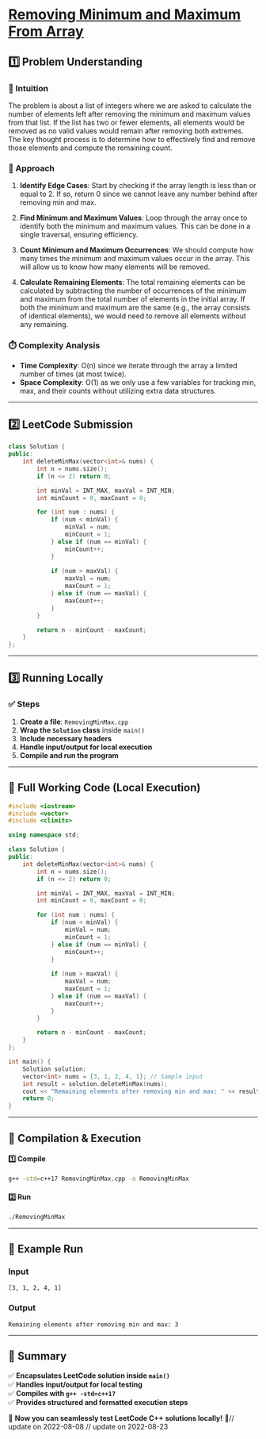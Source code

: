 # **[Removing Minimum and Maximum From Array](https://leetcode.com/problems/removing-minimum-and-maximum-from-array/description/)**  

## **1️⃣ Problem Understanding**  
### **📌 Intuition**  
The problem is about a list of integers where we are asked to calculate the number of elements left after removing the minimum and maximum values from that list. If the list has two or fewer elements, all elements would be removed as no valid values would remain after removing both extremes. The key thought process is to determine how to effectively find and remove those elements and compute the remaining count.

### **🚀 Approach**  
1. **Identify Edge Cases**: Start by checking if the array length is less than or equal to 2. If so, return 0 since we cannot leave any number behind after removing min and max.
  
2. **Find Minimum and Maximum Values**: Loop through the array once to identify both the minimum and maximum values. This can be done in a single traversal, ensuring efficiency.

3. **Count Minimum and Maximum Occurrences**: We should compute how many times the minimum and maximum values occur in the array. This will allow us to know how many elements will be removed.

4. **Calculate Remaining Elements**: The total remaining elements can be calculated by subtracting the number of occurrences of the minimum and maximum from the total number of elements in the initial array. If both the minimum and maximum are the same (e.g., the array consists of identical elements), we would need to remove all elements without any remaining.

### **⏱️ Complexity Analysis**  
- **Time Complexity**: O(n) since we iterate through the array a limited number of times (at most twice).
- **Space Complexity**: O(1) as we only use a few variables for tracking min, max, and their counts without utilizing extra data structures.

---  

## **2️⃣ LeetCode Submission**  
```cpp
class Solution {
public:
    int deleteMinMax(vector<int>& nums) {
        int n = nums.size();
        if (n <= 2) return 0;

        int minVal = INT_MAX, maxVal = INT_MIN;
        int minCount = 0, maxCount = 0;

        for (int num : nums) {
            if (num < minVal) {
                minVal = num;
                minCount = 1;
            } else if (num == minVal) {
                minCount++;
            }
            
            if (num > maxVal) {
                maxVal = num;
                maxCount = 1;
            } else if (num == maxVal) {
                maxCount++;
            }
        }

        return n - minCount - maxCount;
    }
};  
```  

---  

## **3️⃣ Running Locally**  
### **✅ Steps**  
1. **Create a file**: `RemovingMinMax.cpp`  
2. **Wrap the `Solution` class** inside `main()`  
3. **Include necessary headers**  
4. **Handle input/output for local execution**  
5. **Compile and run the program**  

---  

## **📝 Full Working Code (Local Execution)**  
```cpp
#include <iostream>
#include <vector>
#include <climits>

using namespace std;

class Solution {
public:
    int deleteMinMax(vector<int>& nums) {
        int n = nums.size();
        if (n <= 2) return 0;

        int minVal = INT_MAX, maxVal = INT_MIN;
        int minCount = 0, maxCount = 0;

        for (int num : nums) {
            if (num < minVal) {
                minVal = num;
                minCount = 1;
            } else if (num == minVal) {
                minCount++;
            }
            
            if (num > maxVal) {
                maxVal = num;
                maxCount = 1;
            } else if (num == maxVal) {
                maxCount++;
            }
        }

        return n - minCount - maxCount;
    }
};

int main() {
    Solution solution;
    vector<int> nums = {3, 1, 2, 4, 1}; // Sample input
    int result = solution.deleteMinMax(nums);
    cout << "Remaining elements after removing min and max: " << result << endl; // Expected output: 3
    return 0;
}  
```  

---  

## **🔧 Compilation & Execution**  
#### **1️⃣ Compile**  
```bash
g++ -std=c++17 RemovingMinMax.cpp -o RemovingMinMax
```  

#### **2️⃣ Run**  
```bash
./RemovingMinMax
```  

---  

## **🎯 Example Run**  
### **Input**  
```
[3, 1, 2, 4, 1]
```  
### **Output**  
```
Remaining elements after removing min and max: 3
```  

---  

## **📌 Summary**  
✅ **Encapsulates LeetCode solution inside `main()`**  
✅ **Handles input/output for local testing**  
✅ **Compiles with `g++ -std=c++17`**  
✅ **Provides structured and formatted execution steps**  

🚀 **Now you can seamlessly test LeetCode C++ solutions locally!** 🚀// update on 2022-08-08
// update on 2022-08-23

